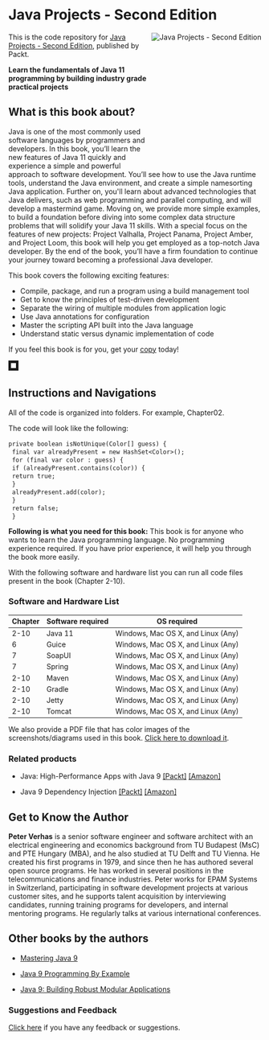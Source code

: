 # Java Projects - Second Edition

<a href="https://www.packtpub.com/application-development/java-projects-second-edition?utm_source=github&utm_medium=repository&utm_campaign=9781789131895 "><img src="https://dz13w8afd47il.cloudfront.net/sites/default/files/imagecache/ppv4_main_book_cover/9781789131895_.png" alt="Java Projects - Second Edition" height="256px" align="right"></a>

This is the code repository for [Java Projects - Second Edition](https://www.packtpub.com/application-development/java-projects-second-edition?utm_source=github&utm_medium=repository&utm_campaign=9781789131895 ), published by Packt.

**Learn the fundamentals of Java 11 programming by building industry grade practical projects**

## What is this book about?
Java is one of the most commonly used software languages by programmers and developers. In this book, you’ll learn the new features of Java 11 quickly and experience a simple and powerful approach to software development. You’ll see how to use the Java runtime tools, understand the Java environment, and create a simple namesorting Java application. Further on, you'll learn about advanced technologies that Java delivers, such as web programming and parallel computing, and will develop a mastermind game. Moving on, we provide more simple examples, to build a foundation before diving into some complex data structure problems that will solidify your Java 11 skills. With a special focus on the features of new projects: Project Valhalla, Project Panama, Project Amber, and Project Loom, this book will help you get employed as a top-notch Java developer. By the end of the book, you’ll have a firm foundation to continue your journey toward becoming a professional Java developer.

This book covers the following exciting features:
* Compile, package, and run a program using a build management tool 
* Get to know the principles of test-driven development 
* Separate the wiring of multiple modules from application logic 
* Use Java annotations for configuration 
* Master the scripting API built into the Java language 
* Understand static versus dynamic implementation of code 

If you feel this book is for you, get your [copy](https://www.amazon.com/dp/1789131898) today!

<a href="https://www.packtpub.com/?utm_source=github&utm_medium=banner&utm_campaign=GitHubBanner"><img src="https://raw.githubusercontent.com/PacktPublishing/GitHub/master/GitHub.png" 
alt="https://www.packtpub.com/" border="5" /></a>

## Instructions and Navigations
All of the code is organized into folders. For example, Chapter02.

The code will look like the following:
```
private boolean isNotUnique(Color[] guess) {
 final var alreadyPresent = new HashSet<Color>();
 for (final var color : guess) {
 if (alreadyPresent.contains(color)) {
 return true;
 }
 alreadyPresent.add(color);
 }
 return false;
 }
```

**Following is what you need for this book:**
This book is for anyone who wants to learn the Java programming language. No programming experience required. If you have prior experience, it will help you through the book more easily.

With the following software and hardware list you can run all code files present in the book (Chapter 2-10).
### Software and Hardware List
| Chapter  | Software required                   | OS required                        |
| -------- | ------------------------------------| -----------------------------------|
| 2-10     | Java 11                             | Windows, Mac OS X, and Linux (Any) |
| 6        | Guice                               | Windows, Mac OS X, and Linux (Any) |
| 7        | SoapUI                              | Windows, Mac OS X, and Linux (Any) |
| 7        | Spring                              | Windows, Mac OS X, and Linux (Any) |
| 2-10     | Maven                               | Windows, Mac OS X, and Linux (Any) |
| 2-10     | Gradle                              | Windows, Mac OS X, and Linux (Any) |
| 2-10     | Jetty                               | Windows, Mac OS X, and Linux (Any) |
| 2-10     | Tomcat                              | Windows, Mac OS X, and Linux (Any) |

We also provide a PDF file that has color images of the screenshots/diagrams used in this book. [Click here to download it](https://www.packtpub.com/sites/default/files/downloads/JavaProjects_ColorImages.pdf).

### Related products
* Java: High-Performance Apps with Java 9 [[Packt]](https://www.packtpub.com/application-development/java-high-performance-apps-java-9) [[Amazon]](https://www.amazon.com/dp/1789130514)

*  Java 9 Dependency Injection [[Packt]](https://www.packtpub.com/application-development/java-9-dependency-injection) [[Amazon]](https://www.amazon.com/dp/1788296257)

## Get to Know the Author
**Peter Verhas**
is a senior software engineer and software architect with an electrical engineering and economics background from TU Budapest (MsC) and PTE Hungary (MBA), and he also studied at TU Delft and TU Vienna. He created his first programs in 1979, and since then he has authored several open source programs. He has worked in several positions in the telecommunications and finance industries. Peter works for EPAM Systems in Switzerland, participating in software development projects at various customer sites, and he supports talent acquisition by interviewing candidates, running training programs for developers, and internal mentoring programs. He regularly talks at various international conferences.

## Other books by the authors
* [Mastering Java 9](https://www.packtpub.com/application-development/mastering-java-9)

* [Java 9 Programming By Example](https://www.packtpub.com/application-development/java-9-programming-example)

* [Java 9: Building Robust Modular Applications](https://www.packtpub.com/application-development/java-9-building-robust-modular-applications)

### Suggestions and Feedback
[Click here](https://docs.google.com/forms/d/e/1FAIpQLSdy7dATC6QmEL81FIUuymZ0Wy9vH1jHkvpY57OiMeKGqib_Ow/viewform) if you have any feedback or suggestions.

